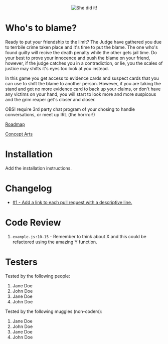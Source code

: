 <p align="center">
  <img src="https://media.giphy.com/media/gLv5vBZCnbank4pfJe/giphy.gif" alt="She did it!" />
</p>

# Who's to blame?
Ready to put your friendship to the limit?
The Judge have gathered you due to terrbile crime taken place and it's time to put the blame.
The one who's found guilty will recive the death penalty while the other gets jail time.
Do your best to prove your innocence and push the blame on your friend, however,
if the judge catches you in a contradiction, or lie, you the scales of justice may shifts it's
eyes too look at you instead.

In this game you get access to evidence cards and suspect cards that you can use to shift the blame to another person.
However, if you are taking the stand and got no more evidence card to back up your claims, or don't have any victims
on your hand, you will start to look more and more suspicous and the grim reaper get's closer and closer.

OBS! require 3rd party chat program of your chosing to handle conversations, or meet up IRL (the horrror!)

<a href="https://trello.com/b/jIITfXiT/whos-to-blame" target="_blank">Roadmap</a>

<a href="https://www.figma.com/file/AS24qhmaGpnj5Vo77Xpedh/Who-s-To-Blame?node-id=0%3A1" target="_blank">Concept Arts</a>

# Installation

Add the installation instructions.

# Changelog

- [#1 - Add a link to each pull request with a descriptive line.](#1)

# Code Review

1. `example.js:10-15` - Remember to think about X and this could be refactored using the amazing Y function.

# Testers

Tested by the following people:

1. Jane Doe
2. John Doe
3. Jane Doe
4. John Doe

Tested by the following muggles (non-coders):

1. Jane Doe
2. John Doe
3. Jane Doe
4. John Doe
